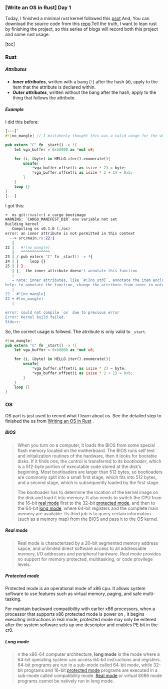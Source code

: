 ### [Write an OS in Rust] Day 1

Today, I finished a minimal rust kernel followed this [psot](https://os.phil-opp.com/minimal-rust-kernel/).And, You can download the source code from this [repo](https://github.com/Mech0n/SmallOs).Tell the truth, I want to lean rust by finishing the project, so this series of blogs will record both this project and some rust usage.

[toc]

### Rust 

##### Attributes

- ***Inner attributes***, written with a bang (`!`) after the hash (`#`), apply to the item that the attribute is declared within. 
- ***Outer attributes***, written without the bang after the hash, apply to the thing that follows the attribute.

##### Example

I did this before:

```rust
[···]`
#![no_mangle] // I mistakenly thought this was a valid uasge for the whole crate.

pub extern "C" fn _start() -> !{
    let vga_buffer = 0xb8000 as *mut u8;

    for (i, &byte) in HELLO.iter().enumerate(){
        unsafe{
            *vga_buffer.offset(i as isize * 2) = byte;
            *vga_buffer.offset(i as isize * 2 + 1) = 0xb;
        }
    }
    loop {}
}
[···]
```

I got this:

```zsh
➜  os git:(master) ✗ cargo bootimage                                                                                                                                                                34s
WARNING: `CARGO_MANIFEST_DIR` env variable not set
Building kernel
   Compiling os v0.1.0 (./os)
error: an inner attribute is not permitted in this context
  --> src/main.rs:22:1
   |
22 |   #![no_mangle]
   |   ^^^^^^^^^^^^^
23 | / pub extern "C" fn _start() -> !{
24 | |     loop {}
25 | | }
   | |_- the inner attribute doesn't annotate this function
   |
   = note: inner attributes, like `#![no_std]`, annotate the item enclosing them, and are usually found at the beginning of source files
help: to annotate the function, change the attribute from inner to outer style
   |
22 - #![no_mangle]
22 + #[no_mangle]
   |

error: could not compile `os` due to previous error
Error: Kernel build failed.
Stderr:
```

So, the correct usage is follwed.  The atrribute is only valid to `_start`.

```rust
#[no_mangle]
pub extern "C" fn _start() -> !{
    let vga_buffer = 0xb8000 as *mut u8;

    for (i, &byte) in HELLO.iter().enumerate(){
        unsafe{
            *vga_buffer.offset(i as isize * 2) = byte;
            *vga_buffer.offset(i as isize * 2 + 1) = 0xb;
        }
    }
    loop {}
}
```

### OS

OS part is just used to record what I learn about os. See the detailed step to finished the os from [Writing an OS in Rust](https://os.phil-opp.com/) .

##### BIOS

> When you turn on a computer, it loads the BIOS from some special flash memory located on the motherboard. The BIOS runs self test and initialization routines of the hardware, then it looks for bootable disks. If it finds one, the control is transferred to its *bootloader*, which is a 512-byte portion of executable code stored at the disk’s beginning. Most bootloaders are larger than 512 bytes, so bootloaders are commonly split into a small first stage, which fits into 512 bytes, and a second stage, which is subsequently loaded by the first stage.
>
> The bootloader has to determine the location of the kernel image on the disk and load it into memory. It also needs to switch the CPU from the 16-bit [real mode](https://en.wikipedia.org/wiki/Real_mode) first to the 32-bit [protected mode](https://en.wikipedia.org/wiki/Protected_mode), and then to the 64-bit [long mode](https://en.wikipedia.org/wiki/Long_mode), where 64-bit registers and the complete main memory are available. Its third job is to query certain information (such as a memory map) from the BIOS and pass it to the OS kernel.

##### Real mode

> Real mode is characterized by a 20-bit segmented memory address sapce, and unlimited direct software access to all addressable memory, I/O addresses and peripheral hardware. Real mode provides no support for memory protected, multitasking, or code provilege levels.

##### Protected mode

Protected mode is an operational mode of x86 cpu. It allows system software to use features such as virtual memory, paging, and    safe multi-tasking.

For maintain  backward compatibility with earlier x86 processors, when a processor that supports x86 protected mode is power on , it begins executing instructions in real mode, protected mode may only be entered after the system software sets up one descriptor and enables PE bit in the cr0.

##### Long mode

> n the x86-64 computer architecture, **long mode** is the mode where a 64-bit operating system can access 64-bit instructions and registers. 64-bit programs are run in a sub-mode called 64-bit mode, while 32-bit programs and 16-bit [protected mode](https://en.wikipedia.org/wiki/Protected_mode) programs are executed in a sub-mode called compatibility mode. [Real mode](https://en.wikipedia.org/wiki/Real_mode) or virtual 8086 mode programs cannot be natively run in long mode.